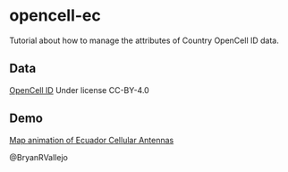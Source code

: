 # opencell-ec
Tutorial about how to manage the attributes of Country OpenCell ID data.

## Data

[OpenCell ID](https://opencellid.org/#zoom=16&lat=37.77889&lon=-122.41942) 
Under license CC-BY-4.0

## Demo

[Map animation of Ecuador Cellular Antennas](https://bryanvallejo16.github.io/opencell-ec/root/coverage_ec_cell.html)

[](gif/opencell_ec-continental.gif)

@BryanRVallejo
